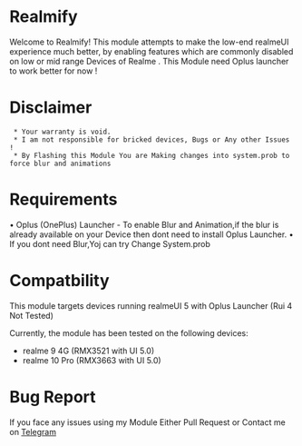 # Realmify 

Welcome to Realmify! This module attempts to make the low-end realmeUI experience much better, by enabling features which are commonly disabled on low or mid range Devices of Realme . This Module need Oplus launcher to work better for now !

# Disclaimer 
```
 * Your warranty is void.
 * I am not responsible for bricked devices, Bugs or Any other Issues !
 * By Flashing this Module You are Making changes into system.prob to force blur and animations
```

# Requirements

• Oplus (OnePlus) Launcher - To enable Blur and Animation,if the blur is already available on your Device then dont need to install Oplus Launcher.
• If you dont need Blur,Yoj can try Change System.prob 

# Compatbility
This module targets devices running realmeUI 5 with Oplus Launcher (Rui 4 Not Tested)

Currently, the module has been tested on the following devices:
- realme 9 4G (RMX3521 with UI 5.0)
- realme 10 Pro (RMX3663 with UI 5.0)

# Bug Report
If you face any issues using my Module Either Pull Request or Contact me on [Telegram](https://telegram.me/KartrexOfficial) 
